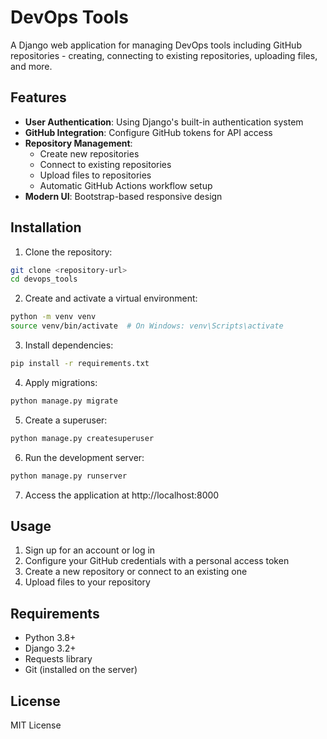 # DevOps Tools

A Django web application for managing DevOps tools including GitHub repositories - creating, connecting to existing repositories, uploading files, and more.

## Features

- **User Authentication**: Using Django's built-in authentication system
- **GitHub Integration**: Configure GitHub tokens for API access
- **Repository Management**:
  - Create new repositories
  - Connect to existing repositories
  - Upload files to repositories
  - Automatic GitHub Actions workflow setup
- **Modern UI**: Bootstrap-based responsive design

## Installation

1. Clone the repository:

```bash
git clone <repository-url>
cd devops_tools
```

2. Create and activate a virtual environment:

```bash
python -m venv venv
source venv/bin/activate  # On Windows: venv\Scripts\activate
```

3. Install dependencies:

```bash
pip install -r requirements.txt
```

4. Apply migrations:

```bash
python manage.py migrate
```

5. Create a superuser:

```bash
python manage.py createsuperuser
```

6. Run the development server:

```bash
python manage.py runserver
```

7. Access the application at http://localhost:8000

## Usage

1. Sign up for an account or log in
2. Configure your GitHub credentials with a personal access token
3. Create a new repository or connect to an existing one
4. Upload files to your repository

## Requirements

- Python 3.8+
- Django 3.2+
- Requests library
- Git (installed on the server)

## License

MIT License 